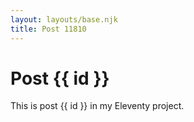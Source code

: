 ```yaml
---
layout: layouts/base.njk
title: Post 11810
---
```


# Post {{ id }}

This is post {{ id }} in my Eleventy project.
